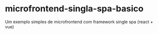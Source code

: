 # microfrontend-singla-spa-basico
Um exemplo simples de microfrontend com framework single spa (react + vue)
